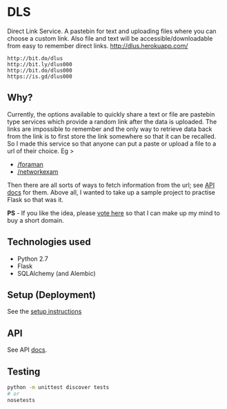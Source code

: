 # DLS

Direct Link Service. A pastebin for text and uploading files where you can choose a custom link. Also file and text will be accessible/downloadable from easy to 
remember direct links. http://dlus.herokuapp.com/ 

```
http://bit.do/dlus
http://bit.ly/dlus000
http://bit.do/dlus000
https://is.gd/dlus000
```

## Why?

Currently, the options available to quickly share a text or file are pastebin type services which provide a random link after the data is uploaded. 
The links are impossible to remember and the only way to retrieve data back from the link is to first store the link somewhere so that it can be recalled. 
So I made this service so that anyone can put a paste or upload a file to a url of their choice. Eg >

* [/foraman](http://dlus.herokuapp.com/foraman)
* [/networkexam](http://dlus.herokuapp.com/networkexam)

Then there are all sorts of ways to fetch information from the url; see [API docs](#api) for them.
Above all, I wanted to take up a sample project to practise Flask so that was it.

**PS** - If you like the idea, please [vote here](https://github.com/aviaryan/dls/issues/15) so that I can make up my mind to buy a short domain.

## Technologies used

* Python 2.7
* Flask
* SQLAlchemy (and Alembic)

## Setup (Deployment)

See the [setup instructions](docs/SETUP.md)

## API

See API [docs](docs/API.md).

## Testing

```bash
python -m unittest discover tests
# or
nosetests
```
